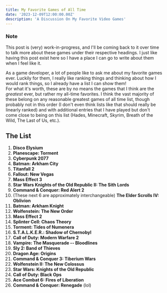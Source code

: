 ```yaml
---
title: My Favorite Games of All Time
date: '2023-12-09T12:00:00.00Z'
description: 'A Discussion On My Favorite Video Games'
---
```


### Note
This post is (very) work-in-progress, and I'll be coming back to it over time to talk more about these games under their respective headings. I just like having this post exist here so I have a place I can go to write about them when I feel like it.

As a game developer, a lot of people like to ask me about my favorite games ever. Luckily for them, I really like ranking things and thinking about how I would rank things, so I already have a list I can show them!  
For what it's worth, these are by no means the games that I think are the *greatest* ever, but rather my all-time favorites. I think the vast majority of these belong on any reasonable greatest games of all time list, though probably not in this order (I don't even think lists like that should really be linearly ranked)
and with additional entries that I have played but don't come close to being on this list (Hades, Minecraft, Skyrim, Breath of the Wild, The Last of Us, etc.).

## The List

1. **Disco Elysium**  
2. **Planescape\: Torment**
3. **Cyberpunk 2077**  
4. **Batman\: Arkham City**
5. **Titanfall 2**
6. **Fallout\: New Vegas**
7. **Mass Effect 3**  
8. **Star Wars Knights of the Old Republic II\: The Sith Lords**  
9. **Command \& Conquer\: Red Alert 2**  
10. (These next 6 are approximately interchangeable) **The Elder Scrolls IV\: Oblivion**  
11. **Batman\: Arkham Knight**  
12. **Wolfenstein\: The New Order**  
13. **Mass Effect 2**  
14. **Splinter Cell\: Chaos Theory**  
15. **Torment\: Tides of Numenera**  
16. **S.T.A.L.K.E.R.\: Shadow of Chernobyl**
17. **Call of Duty\: Modern Warfare 2**  
18. **Vampire\: The Masquerade -- Bloodlines**
19. **Sly 2\: Band of Thieves**
20. **Dragon Age\: Origins**  
21. **Command \& Conquer 3\: Tiberium Wars**  
22. **Wolfenstein II\: The New Colossus**  
23. **Star Wars\: Knights of the Old Republic**  
24. **Call of Duty\: Black Ops**  
25. **Ace Combat 6\: Fires of Liberation**  
26. **Command \& Conquer\: Renegade** (lol)
